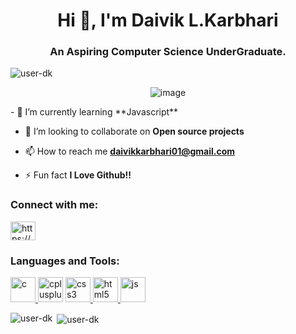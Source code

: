 <h1 align="center">Hi 👋, I'm Daivik L.Karbhari</h1>
<h3 align="center">An Aspiring Computer Science UnderGraduate.</h3>

<p align="left"> <img src="https://komarev.com/ghpvc/?username=user-dk&label=Profile%20views&color=0e75b6&style=flat" alt="user-dk" /> </p>
<p align="center"> <img src="https://t4.ftcdn.net/jpg/03/13/40/45/360_F_313404541_e9YZ3pht6oEEkMXuhxTboqXA2B2ShNnC.jpg" alt="image" /> </p>
- 🌱 I’m currently learning **Javascript**

- 👯 I’m looking to collaborate on **Open source projects**

- 📫 How to reach me **daivikkarbhari01@gmail.com**

- ⚡ Fun fact **I Love Github!!**

<h3 align="left">Connect with me:</h3>
<p align="left">
<a href="https://linkedin.com/in/https://www.linkedin.com/in/daivik-karbhari-0627b4263" target="blank"><img align="center" src="https://upload.wikimedia.org/wikipedia/commons/thumb/8/81/LinkedIn_icon.svg/2048px-LinkedIn_icon.svg.png" alt="https://www.linkedin.com/in/daivik-karbhari-0627b4263" height="30" width="40" /></a>
</p>

<h3 align="left">Languages and Tools:</h3>
<p align="left"> <a href="https://www.cprogramming.com/" target="_blank" rel="noreferrer"> <img src="https://upload.wikimedia.org/wikipedia/commons/thumb/1/18/C_Programming_Language.svg/1853px-C_Programming_Language.svg.png" alt="c" width="40" height="40"/> </a> 
  <img src="https://www.svgrepo.com/show/303480/c-logo.svg" alt="cplusplus" width="40" height="40"/> 
  <a href="https://www.freecodecamp.org/learn/" target="_blank" rel="noreferrer"> <img src="https://upload.wikimedia.org/wikipedia/commons/thumb/3/3d/CSS.3.svg/1200px-CSS.3.svg.png" alt="css3" width="40" height="40"/> </a> 
  <a href="https://www.freecodecamp.org/learn/" target="_blank" rel="noreferrer"> <img src="https://upload.wikimedia.org/wikipedia/commons/thumb/3/38/HTML5_Badge.svg/1024px-HTML5_Badge.svg.png" alt="html5" width="40" height="40"/> </a> 
  <a href="https://javascript.info/" target="_blank" rel="noreferrer"> <img src="https://upload.wikimedia.org/wikipedia/commons/thumb/d/d4/Javascript-shield.svg/1200px-Javascript-shield.svg.png" alt="js" width="40" height="40"/> </a></p>
<p><img align="left" src="https://github-readme-stats.vercel.app/api/top-langs?username=user-dk&show_icons=true&locale=en&layout=compact" alt="user-dk" /></p>

<p>&nbsp;<img align="center" src="https://github-readme-stats.vercel.app/api?username=user-dk&show_icons=true&locale=en" alt="user-dk" /></p>

